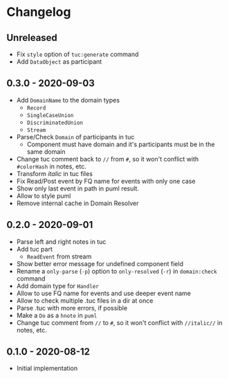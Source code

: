 # Changelog

<!-- There is always Unreleased section on the top. Subsections (Add, Changed, Fix, Removed) should be Add as needed. -->
## Unreleased
- Fix `style` option of `tuc:generate` command
- Add `DataObject` as participant

## 0.3.0 - 2020-09-03
- Add `DomainName` to the domain types
    - `Record`
    - `SingleCaseUnion`
    - `DiscriminatedUnion`
    - `Stream`
- Parse/Check `Domain` of participants in tuc
    - Component must have domain and it's participants must be in the same domain
- Change tuc comment back to `//` from `#`, so it won't conflict with `#colorHash` in notes, etc.
- Transform *italic* in tuc files
- Fix Read/Post event by FQ name for events with only one case
- Show only last event in path in puml result.
- Allow to style puml
- Remove internal cache in Domain Resolver

## 0.2.0 - 2020-09-01
- Parse left and right notes in tuc
- Add tuc part
    - `ReadEvent` from stream
- Show better error message for undefined component field
- Rename a `only-parse` (`-p`) option to `only-resolved` (`-r`) in `domain:check` command
- Add domain type for `Handler`
- Allow to use FQ name for events and use deeper event name
- Allow to check multiple .tuc files in a dir at once
- Parse .tuc with more errors, if possible
- Make a `Do` as a `hnote` in `puml`
- Change tuc comment from `//` to `#`, so it won't conflict with `//italic//` in notes, etc.

## 0.1.0 - 2020-08-12
- Initial implementation
